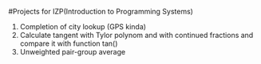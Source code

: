 #Projects for IZP(Introduction to Programming Systems)

1. Completion of city lookup (GPS kinda)
2. Calculate tangent with Tylor polynom and with continued fractions and compare it with function tan()
3. Unweighted pair-group average
